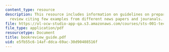 ```yaml
---
content_type: resource
description: This resource includes information on guidelines on preparing a book
  review citing few examples from different news papers and jouranals.
file: https://ol-ocw-studio-app-qa.s3.amazonaws.com/courses/sts-001-technology-in-american-history-spring-2006/e5fb55c614afddca69ac30d90408516f_bookreview_guide.pdf
file_type: application/pdf
resourcetype: Document
title: bookreview_guide.pdf
uid: e5fb55c6-14af-ddca-69ac-30d90408516f
---
```

